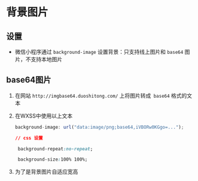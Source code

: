# 背景图片

## 设置

  - 微信小程序通过 `background-image` 设置背景：只支持线上图片和 `base64` 图片，不支持本地图片

## base64图片

1.  在网站 `http://imgbase64.duoshitong.com/` 上将图片转成` base64` 格式的文本

2.  在WXSS中使用以上文本

    ```js
    background-image: url("data:image/png;base64,iVBORw0KGgo=...");

    ```

    ```css
    // css 设置

     background-repeat:no-repeat;

     background-size:100% 100%;

    ```

3.  为了是背景图片自适应宽高
